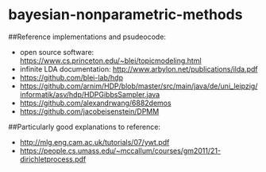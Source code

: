 # bayesian-nonparametric-methods

##Reference implementations and psudeocode:
+ open source software: https://www.cs.princeton.edu/~blei/topicmodeling.html
+ infinite LDA documentation: http://www.arbylon.net/publications/ilda.pdf
+ https://github.com/blei-lab/hdp
+ https://github.com/arnim/HDP/blob/master/src/main/java/de/uni_leipzig/informatik/asv/hdp/HDPGibbsSampler.java
+ https://github.com/alexandrwang/6882demos
+ https://github.com/jacobeisenstein/DPMM

##Particularly good explanations to reference:
+ http://mlg.eng.cam.ac.uk/tutorials/07/ywt.pdf
+ https://people.cs.umass.edu/~mccallum/courses/gm2011/21-dirichletprocess.pdf
